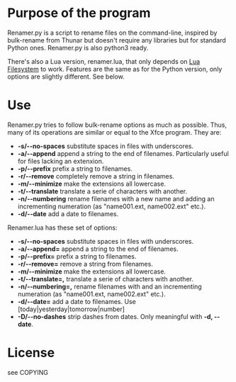 Purpose of the program
======================

Renamer.py is a script to rename files on the command-line, inspired by 
bulk-rename from Thunar but doesn't require any libraries but for standard Python ones.
Renamer.py is also python3 ready.

There's also a Lua version, renamer.lua, that only depends on [Lua Filesystem](http://keplerproject.github.com/luafilesystem/)
to work. Features are the same as for the Python version, only options are slightly different. See below.

Use
===

Renamer.py tries to follow bulk-rename options as much as possible. 
Thus, many of its operations are similar or equal to the Xfce program.
They are:

* **-s/--no-spaces**	substitute spaces in files with underscores.
* **-a/--append**		append a string to the end of filenames. Particularly useful for files lacking an extenxion.
* **-p/--prefix**		prefix a string to filenames.
* **-r/--remove**		completely remove a string in filenames.
* **-m/--minimize**		make the extensions all lowercase.
* **-t/--translate**	translate a serie of characters with another.
* **-n/--numbering**	rename filenames with a new name and adding an incrementing numeration (as "name001.ext, name002.ext" etc.).
* **-d/--date**			add a date to filenames.

Renamer.lua has these set of options:

* **-s/--no-spaces**	substitute spaces in files with underscores.
* **-a/--append=<string>**	append a string to the end of filenames.
* **-p/--prefix=<string>**	prefix a string to filenames.
* **-r/--remove=<string>**	remove a string from filenames.
* **-m/--minimize**		make the extensions all lowercase.
* **-t/--translate=<from>,<to>**	translate a serie of characters with another.
* **-n/--numbering=<numbering>,<name>**		rename filenames with <name> and an incrementing numeration (as "name001.ext, name002.ext" etc.).
* **-d/--date=<date>**	add a date to filenames. Use [today|yesterday|tomorrow|number]
* **-D/--no-dashes**	strip dashes from dates. Only meaningful with **-d, --date**.

License
======

see COPYING
